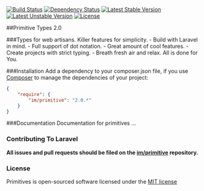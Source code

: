 [![Build Status](https://travis-ci.org/imkrimerman/primitive.svg?branch=master)](https://travis-ci.org/imkrimerman/primitive)
[![Dependency Status](https://www.versioneye.com/user/projects/54ca36acde7924d4b00000fa/badge.svg?style=flat)](https://www.versioneye.com/user/projects/54ca36acde7924d4b00000fa)
[![Latest Stable Version](https://poser.pugx.org/im/primitive/v/stable.svg)](https://packagist.org/packages/im/primitive)
[![Latest Unstable Version](https://poser.pugx.org/im/primitive/v/unstable.svg)](https://packagist.org/packages/im/primitive)
[![License](https://poser.pugx.org/im/primitive/license.svg)](https://packagist.org/packages/im/primitive)

##Primitive Types 2.0

###Types for web artisans. Killer features for simplicity.
    - Build with Laravel in mind.
    - Full support of dot notation.
    - Great amount of cool features.
    - Create projects with strict typing.
    - Breath fresh air and relax. All is done for You.

###Installation
Add a dependency to your composer.json file, if you use [Composer](http://getcomposer.org/) to manage the dependencies of your project:
```json
{
    "require": {
        "im/primitive": "2.0.*"
    }
}
```

###Documentation
Documentation for primitives ...

### Contributing To Laravel
**All issues and pull requests should be filed on the [im/primitive](http://github.com/imkrimerman/primitive) repository.**

### License
Primitives is open-sourced software licensed under the [MIT license](http://opensource.org/licenses/MIT)
